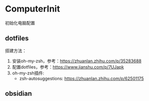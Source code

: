 # ComputerInit
初始化电脑配置

## dotfiles 
搭建方法：

1. 安装oh-my-zsh，参考：https://zhuanlan.zhihu.com/p/35283688
2. 配置dotfiles，参考：https://www.jianshu.com/p/7UJapk
3. oh-my-zsh插件:
	- zsh-autosuggestions: https://zhuanlan.zhihu.com/p/62501175

## obsidian
